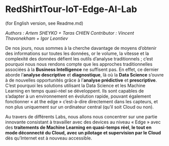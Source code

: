 # RedShirtTour-IoT-Edge-AI-Lab
(for English version, see Readme.md)
<p><em>Authors : Artem SHEYKO + Taras CHIEN
Contributor : Vincent Thavonekham + Igor Leontiev</em></p>

<p>De nos jours, nous sommes à la cherche davantage de moyens d’obtenir des informations sur toutes les données, or le volume, la vitesse et la complexité des données défient les outils d’analyse traditionnels ; c’est pourquoi nous nous rendons compte que les approches traditionnelles associées à la <strong>Business Intelligence</strong> ne suffisent pas. En effet, ce dernier aborde l’<strong>analyse descriptive</strong> et <strong>diagnostique</strong>, là où la <strong>Data Science</strong> s’ouvre à de nouvelles opportunités grâce à l’<strong>analyse prédictive</strong> et <strong>prescriptive</strong>. C’est pourquoi les solutions utilisant la Data Science et les Machine Learning en temps quasi-réel se développent. Ils sont capables de s’adapter à un environnement en évolution rapide, pouvant également fonctionner « at the edge » c’est-à-dire directement dans les capteurs, et non plus uniquement sur un ordinateur central (qu’il soit Cloud ou non).</p>
<p>Au travers de différents Labs, nous allons nous concentrer sur une partie innovante consistant à travailler avec des devices au niveau « Edge » avec des <strong>traitements de Machine Learning en quasi-temps réel, le tout en mode déconnecté du Cloud, avec un pilotage et supervision par le Cloud</strong> dès qu’Internet est à nouveau accessible.</p>
